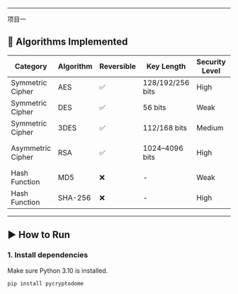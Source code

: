 
---
项目一
## 🧪 Algorithms Implemented

| Category         | Algorithm | Reversible | Key Length          | Security Level | Notes                         |
|------------------|-----------|------------|----------------------|----------------|-------------------------------|
| Symmetric Cipher | AES       | ✅         | 128/192/256 bits     | High           | Modern standard               |
| Symmetric Cipher | DES       | ✅         | 56 bits              | Weak           | Obsolete                      |
| Symmetric Cipher | 3DES      | ✅         | 112/168 bits         | Medium         | Transitional use              |
| Asymmetric Cipher| RSA       | ✅         | 1024–4096 bits       | High           | For key exchange & signatures|
| Hash Function    | MD5       | ❌         | -                    | Weak           | Vulnerable to collisions      |
| Hash Function    | SHA-256   | ❌         | -                    | High           | Recommended secure hash       |

---

## ▶️ How to Run

### 1. Install dependencies

Make sure Python 3.10 is installed.

```bash
pip install pycryptodome

